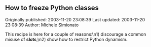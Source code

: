 ## How to freeze Python classes 
Originally published: 2003-11-20 23:08:39 
Last updated: 2003-11-20 23:08:39 
Author: Michele Simionato 
 
This recipe is here for a couple of reasons:\n1) discourage a common misuse of __slots__;\n2) show how to restrict Python dynamism.